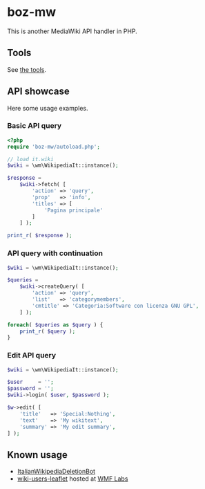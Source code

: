 # boz-mw

This is another MediaWiki API handler in PHP.

## Tools

See [the tools](./tools/README.md).

## API showcase

Here some usage examples.

### Basic API query

```php
<?php
require 'boz-mw/autoload.php';

// load it.wiki
$wiki = \wm\WikipediaIt::instance();

$response =
	$wiki->fetch( [
		'action' => 'query',
		'prop'   => 'info',
		'titles' => [
			'Pagina principale'
		]
	] );

print_r( $response );
```

### API query with continuation


```php
$wiki = \wm\WikipediaIt::instance();

$queries =
	$wiki->createQuery( [
		'action' => 'query',
		'list'   => 'categorymembers',
		'cmtitle' => 'Categoria:Software con licenza GNU GPL',
	] );

foreach( $queries as $query ) {
	print_r( $query );
}
```

### Edit API query

```php
$wiki = \wm\WikipediaIt::instance();

$user     = '';
$password = '';
$wiki->login( $user, $password );

$w->edit( [
	'title'   => 'Special:Nothing',
	'text'    => 'My wikitext',
	'summary' => 'My edit summary',
] );
```

## Known usage
* [ItalianWikipediaDeletionBot](https://github.com/valerio-bozzolan/ItalianWikipediaDeletionBot)
* [wiki-users-leaflet](https://github.com/valerio-bozzolan/wiki-users-leaflet/) hosted at [WMF Labs](https://tools.wmflabs.org/it-wiki-users-leaflet/)
